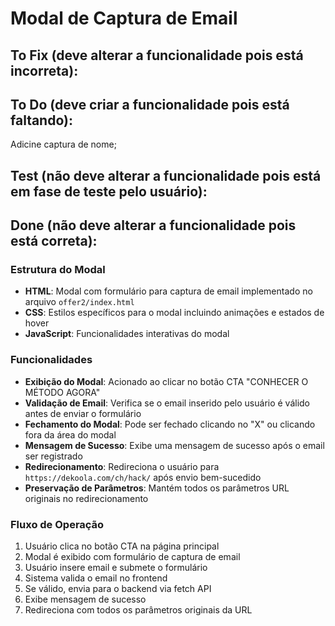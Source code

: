 # Modal de Captura de Email

## To Fix (deve alterar a funcionalidade pois está incorreta):

## To Do (deve criar a funcionalidade pois está faltando):
Adicine captura de nome;

## Test (não deve alterar a funcionalidade pois está em fase de teste pelo usuário):

## Done (não deve alterar a funcionalidade pois está correta):

### Estrutura do Modal

- **HTML**: Modal com formulário para captura de email implementado no arquivo
  `offer2/index.html`
- **CSS**: Estilos específicos para o modal incluindo animações e estados de
  hover
- **JavaScript**: Funcionalidades interativas do modal

### Funcionalidades

- **Exibição do Modal**: Acionado ao clicar no botão CTA "CONHECER O MÉTODO
  AGORA"
- **Validação de Email**: Verifica se o email inserido pelo usuário é válido
  antes de enviar o formulário
- **Fechamento do Modal**: Pode ser fechado clicando no "X" ou clicando fora da
  área do modal
- **Mensagem de Sucesso**: Exibe uma mensagem de sucesso após o email ser
  registrado
- **Redirecionamento**: Redireciona o usuário para
  `https://dekoola.com/ch/hack/` após envio bem-sucedido
- **Preservação de Parâmetros**: Mantém todos os parâmetros URL originais no
  redirecionamento

### Fluxo de Operação

1. Usuário clica no botão CTA na página principal
2. Modal é exibido com formulário de captura de email
3. Usuário insere email e submete o formulário
4. Sistema valida o email no frontend
5. Se válido, envia para o backend via fetch API
6. Exibe mensagem de sucesso
7. Redireciona com todos os parâmetros originais da URL

